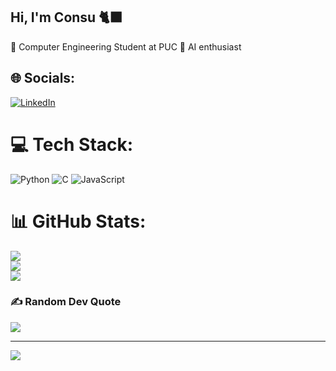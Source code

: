 ## Hi, I'm Consu 🐈‍⬛

🧠 Computer Engineering Student at PUC
🤖 AI enthusiast


## 🌐 Socials:
[![LinkedIn](https://img.shields.io/badge/LinkedIn-%230077B5.svg?logo=linkedin&logoColor=white)](www.linkedin.com/in/consuelo-inostroza-conejeross) 

# 💻 Tech Stack:
![Python](https://img.shields.io/badge/python-3670A0?style=for-the-badge&logo=python&logoColor=ffdd54) ![C](https://img.shields.io/badge/c-%2300599C.svg?style=for-the-badge&logo=c&logoColor=white) ![JavaScript](https://img.shields.io/badge/javascript-%23323330.svg?style=for-the-badge&logo=javascript&logoColor=%23F7DF1E)
# 📊 GitHub Stats:
![](https://github-readme-stats.vercel.app/api?username=cattpuccino&theme=panda&hide_border=false&include_all_commits=true&count_private=true)<br/>
![](https://nirzak-streak-stats.vercel.app/?user=cattpuccino&theme=panda&hide_border=false)<br/>
![](https://github-readme-stats.vercel.app/api/top-langs/?username=cattpuccino&theme=panda&hide_border=false&include_all_commits=true&count_private=true&layout=compact)

### ✍️ Random Dev Quote
![](https://quotes-github-readme.vercel.app/api?type=horizontal&theme=radical)

---
[![](https://visitcount.itsvg.in/api?id=cattpuccino&icon=3&color=11)](https://visitcount.itsvg.in)

<!-- Proudly created with GPRM ( https://gprm.itsvg.in ) -->
